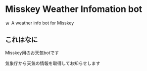 # Misskey Weather Infomation bot

<img src="https://twemoji.maxcdn.com/v/13.1.0/72x72/26c8.png" alt="weather" style="height:1em;width:1em;margin:0 0.05em 0 0.1em;vertical-align:-0.1em;"> A weather info bot for Misskey

## これはなに

Misskey用のお天気botです

気象庁から天気の情報を取得してお知らせします
